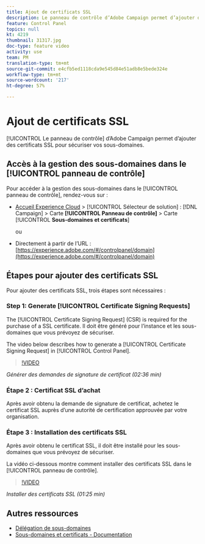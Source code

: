 ```yaml
---
title: Ajout de certificats SSL
description: Le panneau de contrôle d’Adobe Campaign permet d’ajouter des certificats SSL pour sécuriser vos sous-domaines.
feature: Control Panel
topics: null
kt: 4219
thumbnail: 31317.jpg
doc-type: feature video
activity: use
team: PM
translation-type: tm+mt
source-git-commit: e4cfb5ed1118cda9e545d84e51adb8e5bede324e
workflow-type: tm+mt
source-wordcount: '217'
ht-degree: 57%

---
```



# Ajout de certificats SSL

[!UICONTROL Le panneau de contrôle] d’Adobe Campaign permet d’ajouter des certificats SSL pour sécuriser vos sous-domaines.

## Accès à la gestion des sous-domaines dans le [!UICONTROL panneau de contrôle]

Pour accéder à la gestion des sous-domaines dans le [!UICONTROL panneau de contrôle], rendez-vous sur :

* [Accueil Experience Cloud](https://experience.adobe.com/#/home) > [!UICONTROL Sélecteur de solution] : [!DNL Campaign] > Carte **[!UICONTROL Panneau de contrôle]** > Carte [!UICONTROL **Sous-domaines et certificats**]

   ou
* Directement à partir de l’URL : [https://experience.adobe.com/#/controlpanel/domain](https://experience.adobe.com/#/controlpanel/domain)

## Étapes pour ajouter des certificats SSL

Pour ajouter des certificats SSL, trois étapes sont nécessaires :

### Step 1: Generate [!UICONTROL Certificate Signing Requests]

The [!UICONTROL Certificate Signing Request] (CSR) is required for the purchase of a SSL certificate. Il doit être généré pour l’instance et les sous-domaines que vous prévoyez de sécuriser.

The video below describes how to generate a [!UICONTROL Certificate Signing Request] in [!UICONTROL Control Panel].

>[!VIDEO](https://video.tv.adobe.com/v/31317?quality=12)

*Générer des demandes de signature de certificat (02:36 min)*

### Étape 2 : Certificat SSL d’achat

Après avoir obtenu la demande de signature de certificat, achetez le certificat SSL auprès d’une autorité de certification approuvée par votre organisation.

### Étape 3 : Installation des certificats SSL

Après avoir obtenu le certificat SSL, il doit être installé pour les sous-domaines que vous prévoyez de sécuriser.

La vidéo ci-dessous montre comment installer des certificats SSL dans le [!UICONTROL panneau de contrôle].

>[!VIDEO](https://video.tv.adobe.com/v/31166?quality=12)

*Installer des certificats SSL (01:25 min)*

## Autres ressources

* [Délégation de sous-domaines](/help/administrating/control-panel/subdomain-delegation.md)
* [Sous-domaines et certificats - Documentation](https://docs.adobe.com/content/help/fr-FR/control-panel/using/subdomains-and-certificates/renewing-subdomain-certificate.html)
